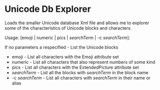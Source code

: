 # Unicode Db Explorer

Loads the smaller Unicode database Xml file and allows me to explorer some of the characteristics
of Unicode blocks and characters.

Usage: [emoji | numeric | pics | _searchTerm_ | -c _searchTerm_]:

If no parameters a respecified - List the Unicode blocks

* emoji           - List all characters with the Emoji attribute set
* numeric         - List all characters that also represent numbers of some kind
* pics            - List all characters with the ExtendedPicture attribute set
* _searchTerm_    - List all the blocks with _searchTerm_ in the block name
* -c _searchTerm_ - List all characters with _searchTerm_ in their name or alias
